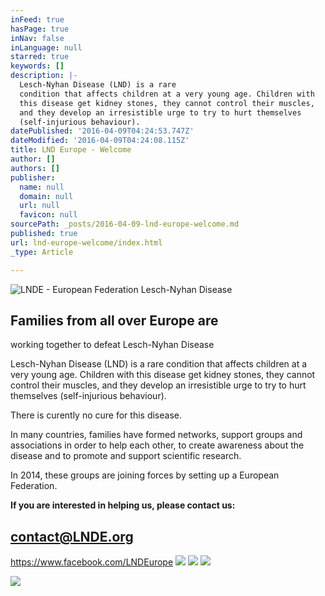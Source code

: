 ```yaml
---
inFeed: true
hasPage: true
inNav: false
inLanguage: null
starred: true
keywords: []
description: |-
  Lesch-Nyhan Disease (LND) is a rare
  condition that affects children at a very young age. Children with
  this disease get kidney stones, they cannot control their muscles,
  and they develop an irresistible urge to try to hurt themselves
  (self-injurious behaviour).
datePublished: '2016-04-09T04:24:53.747Z'
dateModified: '2016-04-09T04:24:08.115Z'
title: LND Europe - Welcome
author: []
authors: []
publisher:
  name: null
  domain: null
  url: null
  favicon: null
sourcePath: _posts/2016-04-09-lnd-europe-welcome.md
published: true
url: lnd-europe-welcome/index.html
_type: Article

---
```

![LNDE - European Federation Lesch-Nyhan Disease](https://s3-us-west-2.amazonaws.com/the-grid-img/p/cadc32359a1a97abb369f98725050a803f82d1a1.png)

## Families from all over Europe are
working together to defeat Lesch-Nyhan Disease

Lesch-Nyhan Disease (LND) is a rare
condition that affects children at a very young age. Children with
this disease get kidney stones, they cannot control their muscles,
and they develop an irresistible urge to try to hurt themselves
(self-injurious behaviour).

There is curently no cure for this
disease.

In many countries, families have
formed networks, support groups and associations in order to help
each other, to create awareness about the disease and to promote
and support scientific research.

In 2014, these groups are joining
forces by setting up a European Federation.

**If you are interested in
helping us, please contact us:**

## [**contact@LNDE.org**][0]

https://www.facebook.com/LNDEurope
![](https://the-grid-user-content.s3-us-west-2.amazonaws.com/acaa6b8f-ae82-4721-b237-9b711c696025.png)
![](https://the-grid-user-content.s3-us-west-2.amazonaws.com/e1d4b9c9-3a95-41d1-8b29-8149895e7408.png)
![](https://the-grid-user-content.s3-us-west-2.amazonaws.com/e5d988b0-6b69-40ce-a03b-860e1c063ae6.png)

  
![](https://the-grid-user-content.s3-us-west-2.amazonaws.com/e935a327-6d0d-4c89-a42f-6d61c84c2b68.png)



[0]: mailto:contact@LNDE.org